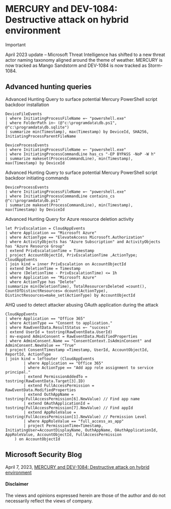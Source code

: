 # MERCURY and DEV-1084: Destructive attack on hybrid environment

> [!Important]
> April 2023 update – Microsoft Threat Intelligence has shifted to a new threat actor naming taxonomy aligned around the theme of weather. MERCURY is now tracked as Mango Sandstorm and DEV-1084 is now tracked as Storm-1084.

## Advanced hunting queries
Advanced Hunting Query to surface potential Mercury PowerShell script backdoor installation
```kusto
DeviceFileEvents
| where InitiatingProcessFileName =~ "powershell.exe"
| where FolderPath in~ (@"c:\programdata\db.ps1", @"c:\programdata\db.sqlite")
| summarize min(Timestamp), max(Timestamp) by DeviceId, SHA256, InitiatingProcessParentFileName
```
```kusto
DeviceProcessEvents
| where InitiatingProcessFileName =~ "powershell.exe"
| where InitiatingProcessCommandLine has_cs "-EP BYPASS -NoP -W h"
| summarize makeset(ProcessCommandLine), min(Timestamp), max(Timestamp) by DeviceId
```

Advanced Hunting Query to surface potential Mercury PowerShell script backdoor initiating commands
```kusto
DeviceProcessEvents
| where InitiatingProcessFileName =~ "powershell.exe"
| where InitiatingProcessCommandLine contains_cs @"c:\programdata\db.ps1"
| summarize makeset(ProcessCommandLine), min(Timestamp), max(Timestamp) by DeviceId
```

Advanced Hunting Query for Azure resource deletion activity
```kusto
let PrivEscalation = CloudAppEvents 
| where Application == "Microsoft Azure"
| where ActionType == "ElevateAccess Microsoft.Authorization"
| where ActivityObjects has "Azure Subscription" and ActivityObjects has "Azure Resource Group"
| extend PrivEscalationTime = Timestamp
| project AccountObjectId, PrivEscalationTime ,ActionType;
CloudAppEvents
| join kind = inner PrivEscalation on AccountObjectId
| extend DeletionTime = Timestamp
| where (DeletionTime - PrivEscalationTime) <= 1h
| where Application == "Microsoft Azure"
| where ActionType has "Delete"
|summarize min(DeletionTime), TotalResourcersDeleted =count(), CountOfDistinctResources= dcount(ActionType), DistinctResources=make_set(ActionType) by AccountObjectId
```

AHQ used to detect attacker abusing OAuth application during the attack
```kusto
CloudAppEvents
| where Application == "Office 365"
| where ActionType == "Consent to application."
| where RawEventData.ResultStatus =~ "success"
| extend UserId = tostring(RawEventData.UserId)
| mv-expand AdminConsent = RawEventData.ModifiedProperties 
| where AdminConsent.Name == "ConsentContext.IsAdminConsent" and AdminConsent.NewValue == "True"
| project ConsentTimestamp =Timestamp, UserId, AccountObjectId, ReportId, ActionType
| join kind = leftouter (CloudAppEvents  
        | where Application == "Office 365"      
        | where ActionType == "Add app role assignment to service principal."   
        | extend PermissionAddedTo = tostring(RawEventData.Target[3].ID)
        | extend FullAccessPermission = RawEventData.ModifiedProperties 
        | extend OuthAppName = tostring(FullAccessPermission[6].NewValue) // Find app name
        | extend OAuthApplicationId = tostring(FullAccessPermission[7].NewValue) // Find appId
        | extend AppRoleValue = tostring(FullAccessPermission[1].NewValue) // Permission Level
        | where AppRoleValue == "full_access_as_app"
        | project PermissionTime=Timestamp, InitiatingUser=AccountDisplayName, OuthAppName, OAuthApplicationId, AppRoleValue, AccountObjectId, FullAccessPermission
    ) on AccountObjectId
```

## Microsoft Security Blog
April 7, 2023, [MERCURY and DEV-1084: Destructive attack on hybrid environment](https://www.microsoft.com/en-us/security/blog/2023/04/07/mercury-and-dev-1084-destructive-attack-on-hybrid-environment/)

#### Disclaimer
The views and opinions expressed herein are those of the author and do not necessarily reflect the views of company.
